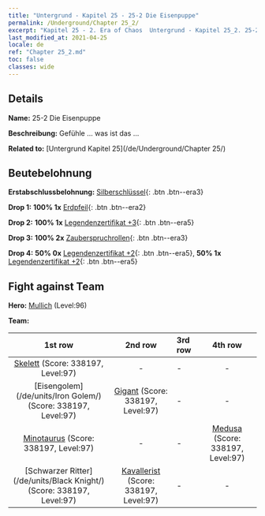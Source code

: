 ```yaml
---
title: "Untergrund - Kapitel 25 - 25-2 Die Eisenpuppe"
permalink: /Underground/Chapter 25_2/
excerpt: "Kapitel 25 - 2. Era of Chaos  Untergrund - Kapitel 25_2. 25-2 Die Eisenpuppe"
last_modified_at: 2021-04-25
locale: de
ref: "Chapter 25_2.md"
toc: false
classes: wide
---
```


## Details

 **Name:** 25-2 Die Eisenpuppe

 **Beschreibung:** Gefühle ... was ist das ...

 **Related to:** [Untergrund Kapitel 25](/de/Underground/Chapter 25/)

## Beutebelohnung

 **Erstabschlussbelohnung:** [Silberschlüssel](/ItemsDE/con_693/){: .btn .btn--era3}

 **Drop 1:** **100% 1x** [Erdpfeil](/ItemsDE/her_464/){: .btn .btn--era2}

 **Drop 2:** **100% 1x** [Legendenzertifikat +3](/ItemsDE/mat_88/){: .btn .btn--era5}

 **Drop 3:** **100% 2x** [Zauberspruchrollen](/ItemsDE/con_694/){: .btn .btn--era3}

 **Drop 4:** **50% 0x** [Legendenzertifikat +2](/ItemsDE/mat_81/){: .btn .btn--era5}, **50% 1x** [Legendenzertifikat +2](/ItemsDE/mat_81/){: .btn .btn--era5}


## Fight against Team
 **Hero:** [Mullich](/de/heroes/Mullich/) (Level:96)

 **Team:**


  | 1st row | 2nd row | 3rd row | 4th row |
  |:----:|:----:|:----|:----:|
  | [Skelett](/de/units/Skeleton/) (Score: 338197, Level:97)  | - | - | - |
  | [Eisengolem](/de/units/Iron Golem/) (Score: 338197, Level:97)  | [Gigant](/de/units/Giant/) (Score: 338197, Level:97)  | - | - |
  | [Minotaurus](/de/units/Minotaur/) (Score: 338197, Level:97)  | - | - | [Medusa](/de/units/Medusa/) (Score: 338197, Level:97)  |
  | [Schwarzer Ritter](/de/units/Black Knight/) (Score: 338197, Level:97)  | [Kavallerist](/de/units/Cavalier/) (Score: 338197, Level:97)  | - | - |


